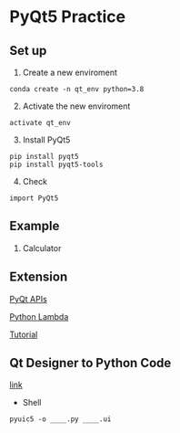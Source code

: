 # PyQt5 Practice

## Set up
1. Create a new enviroment
```
conda create -n qt_env python=3.8
```
2. Activate the new enviroment
```
activate qt_env
```
3. Install PyQt5
```
pip install pyqt5
pip install pyqt5-tools
```
4. Check
```
import PyQt5
```
## Example
1. Calculator

## Extension
[PyQt APIs](https://doc.qt.io/qtforpython/api.html)

[Python Lambda](https://www.w3schools.com/python/python_lambda.asp)

[Tutorial](https://www.tutorialspoint.com/pyqt/index.htm)

## Qt Designer to Python Code
[link](https://realpython.com/qt-designer-python/)

* Shell
```
pyuic5 -o ____.py ____.ui
```